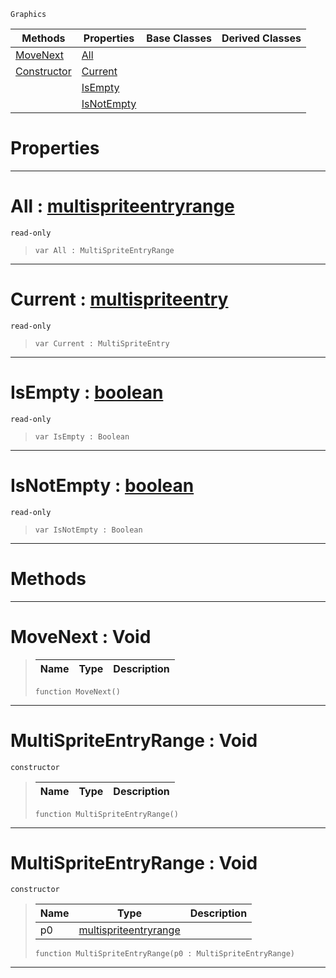  `Graphics`

|Methods|Properties|Base Classes|Derived Classes|
|---|---|---|---|
|[ MoveNext](https://github.com/PlasmaEngine/PlasmaDocs/tree/master/docs/C%2B%2B/code_reference/class_reference/multispriteentryrange.markdown#movenext-void)|[ All](https://github.com/PlasmaEngine/PlasmaDocs/tree/master/docs/C%2B%2B/code_reference/class_reference/multispriteentryrange.markdown#all-plasma-engine-document)| | |
|[ Constructor](https://github.com/PlasmaEngine/PlasmaDocs/tree/master/docs/C%2B%2B/code_reference/class_reference/multispriteentryrange.markdown#multispriteentryrange-vo)|[ Current](https://github.com/PlasmaEngine/PlasmaDocs/tree/master/docs/C%2B%2B/code_reference/class_reference/multispriteentryrange.markdown#current-plasma-engine-docu)| | |
| |[ IsEmpty](https://github.com/PlasmaEngine/PlasmaDocs/tree/master/docs/C%2B%2B/code_reference/class_reference/multispriteentryrange.markdown#isempty-plasma-engine-docu)| | |
| |[ IsNotEmpty](https://github.com/PlasmaEngine/PlasmaDocs/tree/master/docs/C%2B%2B/code_reference/class_reference/multispriteentryrange.markdown#isnotempty-plasma-engine-d)| | |


 #  Properties


---  
 #  All : [multispriteentryrange](https://github.com/PlasmaEngine/PlasmaDocs/tree/master/docs/C%2B%2B/code_reference/class_reference/multispriteentryrange.markdown)

 `read-only`

> 
> ``` lang=cpp, name=Lightning
> var All : MultiSpriteEntryRange


---  
 #  Current : [multispriteentry](https://github.com/PlasmaEngine/PlasmaDocs/tree/master/docs/C%2B%2B/code_reference/class_reference/multispriteentry.markdown)

 `read-only`

> 
> ``` lang=cpp, name=Lightning
> var Current : MultiSpriteEntry


---  
 #  IsEmpty : [boolean](https://github.com/PlasmaEngine/PlasmaDocs/tree/master/docs/C%2B%2B/code_reference/lightning_base_types/boolean.markdown)

 `read-only`

> 
> ``` lang=cpp, name=Lightning
> var IsEmpty : Boolean


---  
 #  IsNotEmpty : [boolean](https://github.com/PlasmaEngine/PlasmaDocs/tree/master/docs/C%2B%2B/code_reference/lightning_base_types/boolean.markdown)

 `read-only`

> 
> ``` lang=cpp, name=Lightning
> var IsNotEmpty : Boolean


---  
 #  Methods


---  
 #  MoveNext : Void

> 
> |Name|Type|Description|
> |---|---|---|
> ``` lang=cpp, name=Lightning
> function MoveNext()
> ``` 


---  
 #  MultiSpriteEntryRange : Void

 `constructor`

> 
> |Name|Type|Description|
> |---|---|---|
> ``` lang=cpp, name=Lightning
> function MultiSpriteEntryRange()
> ``` 


---  
 #  MultiSpriteEntryRange : Void

 `constructor`

> 
> |Name|Type|Description|
> |---|---|---|
> |p0|[multispriteentryrange](https://github.com/PlasmaEngine/PlasmaDocs/tree/master/docs/C%2B%2B/code_reference/class_reference/multispriteentryrange.markdown)| |
> ``` lang=cpp, name=Lightning
> function MultiSpriteEntryRange(p0 : MultiSpriteEntryRange)
> ``` 


---  
 

 